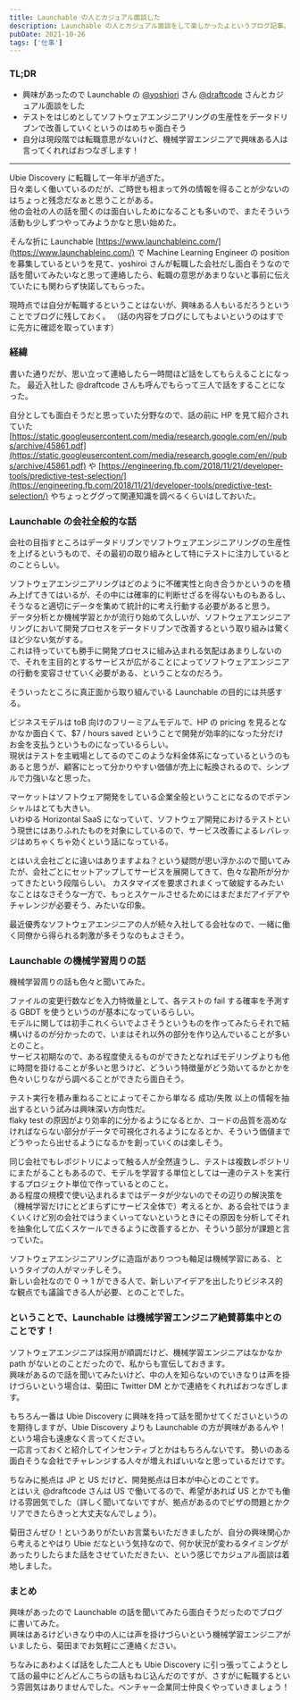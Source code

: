 ```yaml
---
title: Launchable の人とカジュアル面談した
description: Launchable の人とカジュアル面談をして楽しかったよというブログ記事。
pubDate: 2021-10-26
tags: ['仕事']
---
```



### TL;DR
- 興味があったので Launchable の [@yoshiori](https://twitter.com/yoshiori) さん [@draftcode](https://twitter.com/draftcode) さんとカジュアル面談をした
- テストをはじめとしてソフトウェアエンジニアリングの生産性をデータドリブンで改善していくというのはめちゃ面白そう
- 自分は現段階では転職意思がないけど、機械学習エンジニアで興味ある人は言ってくれればおつなぎします！
---

Ubie Discovery に転職して一年半が過ぎた。  
日々楽しく働いているのだが、ご時世も相まって外の情報を得ることが少ないのはちょっと残念だなぁと思うことがある。  
他の会社の人の話を聞くのは面白いしためになることも多いので、またそういう活動も少しずつやってみようかなと思い始めた。

そんな折に Launchable [https://www.launchableinc.com/](https://www.launchableinc.com/) で Machine Learning Engineer の position を募集しているというを見て、yoshiroi さんが転職した会社だし面白そうなので話を聞いてみたいなと思って連絡したら、転職の意思があまりないと事前に伝えていたにも関わらず快諾してもらった。

現時点では自分が転職するということはないが、興味ある人もいるだろうということでブログに残しておく。
（話の内容をブログにしてもよいというのはすでに先方に確認を取っています）

### 経緯
書いた通りだが、思い立って連絡したら一時間ほど話をしてもらえることになった。
最近入社した @draftcode さんも呼んでもらって三人で話をすることになった。

自分としても面白そうだと思っていた分野なので、話の前に HP を見て紹介されていた [https://static.googleusercontent.com/media/research.google.com/en//pubs/archive/45861.pdf](https://static.googleusercontent.com/media/research.google.com/en//pubs/archive/45861.pdf) や [https://engineering.fb.com/2018/11/21/developer-tools/predictive-test-selection/](https://engineering.fb.com/2018/11/21/developer-tools/predictive-test-selection/) やちょっとググって関連知識を調べるくらいはしておいた。

### Launchable の会社全般的な話
会社の目指すところはデータドリブンでソフトウェアエンジニアリングの生産性を上げるというもので、その最初の取り組みとして特にテストに注力しているとのことらしい。

ソフトウェアエンジニアリングはどのように不確実性と向き合うかというのを積み上げてきてはいるが、その中には確率的に判断せざるを得ないものもあるし、そうなると適切にデータを集めて統計的に考え行動する必要があると思う。  
データ分析とか機械学習とかが流行り始めて久しいが、ソフトウェアエンジニアリングにおいて開発プロセスをデータドリブンで改善するという取り組みは驚くほど少ない気がする。  
これは待っていても勝手に開発プロセスに組み込まれる気配はあまりしないので、それを主目的とするサービスが広がることによってソフトウェアエンジニアの行動を変容させていく必要がある、ということなのだろう。

そういったところに真正面から取り組んでいる Launchable の目的には共感する。

ビジネスモデルは toB 向けのフリーミアムモデルで、HP の pricing を見るとなかなか面白くて、$7 / hours saved ということで開発が効率的になった分だけお金を支払うというものになっているらしい。  
現状はテストを主戦場としてるのでこのような料金体系になっているというのもあると思うが、顧客にとって分かりやすい価値が売上に転換されるので、シンプルで力強いなと思った。

マーケットはソフトウェア開発をしている企業全般ということになるのでポテンシャルはとても大きい。  
いわゆる Horizontal SaaS になっていて、ソフトウェア開発におけるテストという現世にはありふれたものを対象にしているので、サービス改善によるレバレッジはめちゃくちゃ効くという話になっている。

とはいえ会社ごとに違いはありますよね？という疑問が思い浮かぶので聞いてみたが、会社ごとにセットアップしてサービスを展開してきて、色々な勘所が分かってきたという段階らしい。
カスタマイズを要求されまくって破綻するみたいなことはなさそうな一方で、もっとスケールさせるためにはまだまだアイデアやチャレンジが必要そう、みたいな印象。

最近優秀なソフトウェアエンジニアの人が続々入社してる会社なので、一緒に働く同僚から得られる刺激が多そうなのもよさそう。

### Launchable の機械学習周りの話
機械学習周りの話も色々と聞いてみた。

ファイルの変更行数などを入力特徴量として、各テストの fail する確率を予測する GBDT を使うというのが基本になっているらしい。  
モデルに関しては初手これくらいでよさそうというものを作ってみたらそれで結構いけるのが分かったので、いまはそれ以外の部分を作り込んでいることが多いとのこと。  
サービス初期なので、ある程度使えるものができたとなればモデリングよりも他に時間を掛けることが多いと思うけど、どういう特徴量がどう効いてるかとかを色々いじりながら調べることができたら面白そう。

テスト実行を積み重ねることによってそこから単なる 成功/失敗 以上の情報を抽出するという試みは興味深い方向性だ。  
flaky test の原因がより効率的に分かるようになるとか、コードの品質を高めなければならない部分がデータで可視化されるようになるとか、そういう価値までどうやったら出せるようになるかを創っていくのは楽しそう。

同じ会社でもレポジトリによって触る人が全然違うし、テストは複数レポジトリにまたがることもあるので、モデルを学習する単位としては一連のテストを実行するプロジェクト単位で作っているとのこと。  
ある程度の規模で使い込まれるまではデータが少ないのでその辺りの解決策を（機械学習だけにとどまらずにサービス全体で）考えるとか、ある会社ではうまくいくけど別の会社ではうまくいってないというときにその原因を分析してそれを抽象化して広くスケールできるように改善するとか、そういう部分が課題と言っていた。

ソフトウェアエンジニアリングに造詣がありつつも軸足は機械学習にある、というタイプの人がマッチしそう。  
新しい会社なので 0 → 1 ができる人で、新しいアイデアを出したりビジネス的な観点でも議論できる人が必要、とのことでした。

### ということで、Launchable は機械学習エンジニア絶賛募集中とのことです！
ソフトウェアエンジニアは採用が順調だけど、機械学習エンジニアはなかなか path がないとのことだったので、私からも宣伝しておきます。  
興味があるので話を聞いてみたいけど、中の人を知らないのでいきなりは声を掛けづらいという場合は、菊田に Twitter DM とかで連絡をくれればおつなぎします。

もちろん一番は Ubie Discovery に興味を持って話を聞かせてくださいというのを期待しますが、Ubie Discovery よりも Launchable の方が興味があるんや！という場合も遠慮なく言ってください。  
一応言っておくと紹介してインセンティブとかはもちろんないです。
勢いのある面白そうな会社でチャレンジする人々が増えればいいなと思っているだけです。

ちなみに拠点は JP と US だけど、開発拠点は日本が中心とのことです。  
とはいえ @draftcode さんは US で働いてるので、希望があれば US とかでも働ける雰囲気でした（詳しく聞いてないですが、拠点があるのでビザの問題とかクリアできたらきっと大丈夫なんでしょう）。  

菊田さんぜひ！というありがたいお言葉もいただきましたが、自分の興味関心から考えるとやはり Ubie だなという気持なので、何か状況が変わるタイミングがあったりしたらまた話をさせていただきたい、という感じでカジュアル面談は着地しました。

### まとめ
興味があったので Launchable の話を聞いてみたら面白そうだったのでブログに書いてみた。  
興味はあるけどいきなり中の人には声を掛けづらいという機械学習エンジニアがいましたら、菊田までお気軽にご連絡ください。

ちなみにあわよくば話をした二人とも Ubie Discovery に引っ張ってこようとして話の最中にどんどんこちらの話もねじ込んだのですが、さすがに転職するという雰囲気はありませんでした。ベンチャー企業同士仲良くやっていきましょう！

